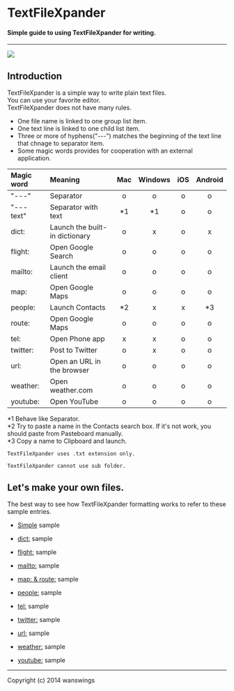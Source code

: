 TextFileXpander
====================
#### Simple guide to using TextFileXpander for writing.
*****
![](https://raw.github.com/wanswings/TextFileXpanderData/master/simple/screenshots/icon64x64.png)

Introduction
--------------------
TextFileXpander is a simple way to write plain text files.  
You can use your favorite editor.  
TextFileXpander does not have many rules.  

* One file name is linked to one group list item.
* One text line is linked to one child list item.
* Three or more of hyphens("---") matches the beginning of the text line that chnage to separator item.
* Some magic words provides for cooperation with an external application.

|Magic  word|Meaning|Mac|Windows|iOS|Android|
|:--|:--|:--:|:--:|:--:|:--:|
|"---"|Separator|o|o|o|o|
|"--- text"|Separator with text|*1|*1|o|o|
|dict:|Launch the built-in dictionary|o|x|o|x|
|flight:|Open Google Search|o|o|o|o|
|mailto:|Launch the email client|o|o|o|o|
|map:|Open Google Maps|o|o|o|o|
|people:|Launch Contacts|*2|x|x|*3|
|route:|Open Google Maps|o|o|o|o|
|tel:|Open Phone app|x|x|o|o|
|twitter:|Post to Twitter|o|x|o|o|
|url:|Open an URL in the browser|o|o|o|o|
|weather:|Open weather.com|o|o|o|o|
|youtube:|Open YouTube|o|o|o|o|

*1 Behave like Separator.  
*2 Try to paste a name in the Contacts search box. If it's not work, you should paste from Pasteboard manually.  
*3 Copy a name to Clipboard and launch.  

`TextFileXpander uses .txt extension only.`

`TextFileXpander cannot use sub folder.`

Let's make your own files.
--------------------
The best way to see how TextFileXpander formatting works to refer to these sample entries.

* [Simple](https://github.com/wanswings/TextFileXpanderData/blob/master/simple/simple.md) sample

* [dict:](https://github.com/wanswings/TextFileXpanderData/blob/master/dict/dict.md) sample

* [flight:](https://github.com/wanswings/TextFileXpanderData/blob/master/flight/flight.md) sample

* [mailto:](https://github.com/wanswings/TextFileXpanderData/blob/master/mailto/mailto.md) sample

* [map: & route:](https://github.com/wanswings/TextFileXpanderData/blob/master/map/map.md) sample

* [people:](https://github.com/wanswings/TextFileXpanderData/blob/master/people/people.md) sample

* [tel:](https://github.com/wanswings/TextFileXpanderData/blob/master/tel/tel.md) sample

* [twitter:](https://github.com/wanswings/TextFileXpanderData/blob/master/twitter/twitter.md) sample

* [url:](https://github.com/wanswings/TextFileXpanderData/blob/master/url/url.md) sample

* [weather:](https://github.com/wanswings/TextFileXpanderData/blob/master/weather/weather.md) sample

* [youtube:](https://github.com/wanswings/TextFileXpanderData/blob/master/youtube/youtube.md) sample

*****
Copyright (c) 2014 wanswings
